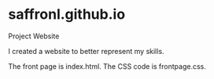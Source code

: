 # saffronl.github.io
Project Website

I created a website to better represent my skills.


The front page is index.html.
The CSS code is frontpage.css.
